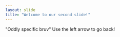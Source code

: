 ```yaml
---
layout: slide
title: "Welcome to our second slide!"
---
```

"Oddly specific bruv"
Use the left arrow to go back!
